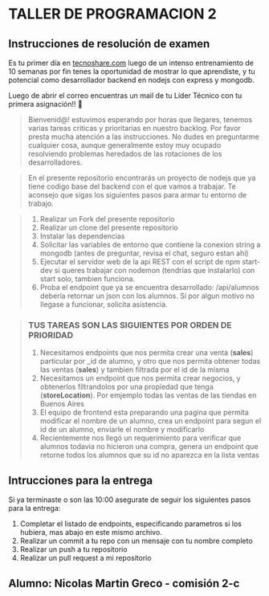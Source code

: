 # TALLER DE PROGRAMACION 2

## Instrucciones de resolución de examen

Es tu primer día en [tecnoshare.com](http://tecnoshare.com) luego de un intenso entrenamiento de 10 semanas por fin tenes la oportunidad de mostrar lo que aprendiste, y tu potencial como desarrollador backend en nodejs con express y mongodb.

Luego de abrir el correo encuentras un mail de tu Líder Técnico con tu primera asignación!! 💪

> Bienvenid@! estuvimos esperando por horas que llegares, tenemos varias tareas criticas y prioritarias en nuestro backlog. Por favor presta mucha atención a las instrucciones. No dudes en preguntarme cualquier cosa, aunque generalmente estoy muy ocupado resolviendo problemas heredados de las rotaciones de los desarrolladores.

> En el presente repositorío encontrarás un proyecto de nodejs que ya tiene codigo base del backend con el que vamos a trabajar. Te aconsejo que sigas los siguientes pasos para armar tu entorno de trabajo.


> 1. Realizar un Fork del presente repositorio
> 2. Realizar un clone del presente repositorio
> 3. Instalar las dependencias
> 4. Solicitar las variables de entorno que contiene la conexion string a mongodb (antes de preguntar, revisa el chat, seguro estan ahí)
> 5. Ejecutar el servidor web de la api REST con el script de npm start-dev si queres trabajar con nodemon (tendrías que instalarlo) con start solo, tambien funciona.
> 6. Proba el endpoint que ya se encuentra desarrollado: /api/alumnos debería retornar un json con los alumnos. Sí por algun motivo no llegase a funcionar, solicita asistencia.

> ### TUS TAREAS SON LAS SIGUIENTES POR ORDEN DE PRIORIDAD
>
> 1. Necesitamos endpoints que nos permita crear una venta (**sales**) particular por \_id de alumno, y otro que nos permita obtener todas las ventas (**sales**) y tambien filtrada por el id de la misma
> 2. Necesitamos un endpoint que nos permita crear negocios, y obtenerlos filtrandolos por una propiedad que tenga (**storeLocation**). Por emjemplo todas las ventas de las tiendas en Buenos Aires
> 3. El equipo de frontend esta preparando una pagina que permita modificar el nombre de un alumno, crea un endpoint para segun el id de un alumno, enviarle el nombre y modificarlo 
> 4. Recientemente nos llegó un requerimiento para verificar que alumnos todavia no hicieron una compra, genera un endpoint que retorne todos los alumnos que su id no aparezca en la lista ventas

## Intrucciones para la entrega

Si ya terminaste o son las 10:00 asegurate de seguir los siguientes pasos para la entrega:

1. Completar el listado de endpoints, especificando parametros si los hubiera, mas abajo en este mismo archivo.
2. Realizar un commit a tu repo con un mensaje con tu nombre completo
3. Realizar un push a tu repositorio
4. Realizar un pull request a mi repositorio


## Alumno: Nicolas Martin Greco - comisión 2-c